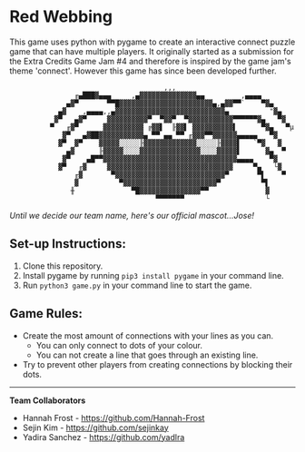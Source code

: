 # Red Webbing #

  This game uses python with pygame to create an interactive connect puzzle game that can have multiple players. It originally started as a submission for the Extra Credits Game Jam #4 and therefore is inspired by the game jam's theme 'connect'. However this game has since been developed further.

                                          ,,,
                    ╓▄███▓▄▄▄     ,▄▓▓▓▓▓▓▓▓▓▓▓▓▓▓▄▄         ,▄▄▄▄
                  ▄▓▀       ▀▀█▓▓▓▓▓▓▓▓▓▓▓▓▓▓▓▓▓▓▓▓▓▓▓▄,▄▓▓▀▀`    ▀▓▄
                ▄▓    ,▄▄▄▄,,▄▓▓▓▓▓▓▓▓▓▓▓▓▓▓▓▓▓▓▓▓▓▓▓▓▓▓▓▄          "▓▄
               ▓▀   ▄▓▀     ▓▓▓▓▓▓▓▓▓▓▀  ▀▓▓▀  ▀▓▓▓▓▓▓▓▓▓▓▓▀▀▀▀▀▀▓▄   ▀▓
              ▀   ╓▓▀      ▓▓▓▓▓▓▓▓▓▓ ╔▓▓▌  ╟▓▓▌ ▓▓▓▓▓▓▓▓▓▓▌      ▀▓▄   ▀µ
                 ▓▀   ▄▓██▓▓▓▓▓▓▓▓▓▓▓▄ ▀▀ ▄▄ ▀▀ ╓▓▓▓▀▀▓▓▓▓▓▓▄▄▄▄▄   ▀▓
                ▓▀  ▓▀    ▓▓▓▓▓░░░░░╟▓▓▓▓▓▓▓▓▓▓▓▓▓░░░░░╟▓▓▓▓▌   `▀▓   ▓
                  ▄▓      ╟▓▓▓▓▓░░░░▓▓▓▓▓▓▓▓▓▓▓▓▓▓▓░░░░▓▓▓▓▓▌      ▓▄  ▀
                 ▓▀    ▄█▀▀▓▓▓▓▓▓▓▓▓▓▓▓▓▓▓▓▓▓▓▓▓▓▓▓▓▓▓▓▓▓▓▓▓▄▄▄▄    ▀▓
                ▓▀   ╓▓     ▓▓▓▓▓▓▓▓▓▓▓▓▓▓▓▓▓▓▓▓▓▓▓▓▓▓▓▓▓▓▓     ▀▄   └▓
                    ╓▓       ▀▓▓▓▓▓▓▓▓▓▓▓▓▓▓▓▓▓▓▓▓▓▓▓▓▓▓▓▀       ▀▌    ▀
                    ▓          ▀▓▓▓▓▓▓▓▓▓▓▓▓▓▓▓▓▓▓▓▓▓▓▓▀          ▀▌
                   ╫              ▀█▓▓▓▓▓▓▓▓▓▓▓▓▓▓▓▀▀              ▓
                                        ▀▀▀▀▀▀▀                    └



<i>Until we decide our team name, here's our official mascot...Jose!</i>

## Set-up Instructions:

1. Clone this repository.
2. Install pygame by running `pip3 install pygame` in your command line.
3. Run `python3 game.py` in your command line to start the game.

## Game Rules:

* Create the most amount of connections with your lines as you can.
  * You can only connect to dots of your colour.
  * You can not create a line that goes through an existing line.
* Try to prevent other players from creating connections by blocking their dots.

---

**Team Collaborators**

- Hannah Frost - https://github.com/Hannah-Frost
- Sejin Kim - https://github.com/sejinkay
- Yadira Sanchez - https://github.com/yadlra
